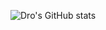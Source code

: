 ![Dro's GitHub stats](https://github-readme-stats.vercel.app/api?username=Drofseh&count_private=true&include_all_commits=true&show_icons=true&theme=dark)
